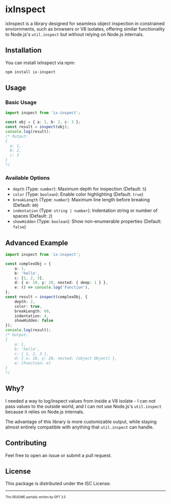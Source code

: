 # ixInspect

ixInspect is a library designed for seamless object inspection in constrained enviornments, such as browsers or V8 isolates, offering similar functionality to Node.js's `util.inspect` but without relying on Node.js internals.

## Installation

You can install ixInspect via npm:

```bash
npm install ix-inspect
```

## Usage

### Basic Usage

```typescript
import inspect from 'ix-inspect';

const obj = { a: 1, b: 2, c: 3 };
const result = inspect(obj);
console.log(result);
/* Output:
{
  a: 1,
  b: 2,
  c: 3
}
*/
```

### Available Options

- `depth` (Type: `number`): Maximum depth for inspection (Default: `5`)
- `color` (Type: `boolean`): Enable color highlighting (Default: `true`)
- `breakLength` (Type: `number`): Maximum line length before breaking (Default: `80`)
- `indentation` (Type: `string | number`): Indentation string or number of spaces (Default: `2`)
- `showHidden` (Type: `boolean`): Show non-enumerable properties (Default: `false`)

## Advanced Example

```typescript
import inspect from 'ix-inspect';

const complexObj = {
    a: 1,
    b: 'hello',
    c: [1, 2, 3],
    d: { x: 10, y: 20, nested: { deep: 1 } },
    e: () => console.log('Function'),
};
const result = inspect(complexObj, {
    depth: 2,
    color: true,
    breakLength: 60,
    indentation: 4,
    showHidden: false
});
console.log(result);
/* Output:
{
    a: 1,
    b: 'hello',
    c: [ 1, 2, 3 ],
    d: { x: 10, y: 20, nested: [object Object] },
    e: [Function: e]
}
*/
```

## Why?

I needed a way to log/inspect values from inside a V8 isolate - I can not pass values to the outside world, and I can not use Node.js's `util.inspect` because it relies on Node.js internals.

The advantage of this library is more customizable output, while staying almost entirely compatible with anything that `util.inspect` can handle.

## Contributing

Feel free to open an issue or submit a pull request.

## License

This package is distributed under the ISC License.

---

<sub><sup>This README partially written by GPT 3.5</sup></sub>
